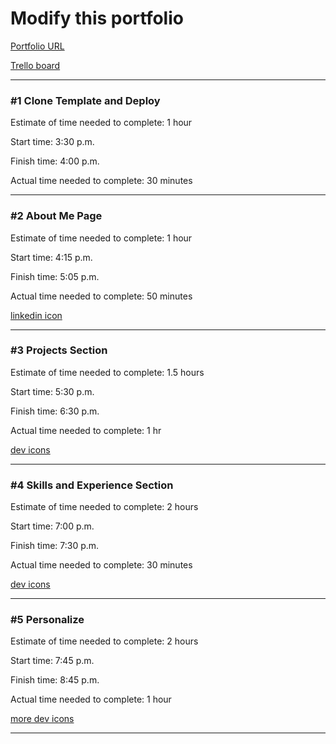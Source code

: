 # Modify this portfolio

[Portfolio URL](kpgomez-portfolio.netlify.app)

[Trello board](https://trello.com/b/C08MmODn/react-portfolio)

---

### #1 Clone Template and Deploy

Estimate of time needed to complete: 1 hour

Start time: 3:30 p.m. 

Finish time: 4:00 p.m. 

Actual time needed to complete: 30 minutes

---

### #2 About Me Page

Estimate of time needed to complete: 1 hour

Start time: 4:15 p.m.

Finish time: 5:05 p.m.

Actual time needed to complete: 50 minutes

[linkedin icon](https://fontawesome.com/v5/icons/linkedin-in?f=brands&s=solid)

---

### #3 Projects Section

Estimate of time needed to complete: 1.5 hours

Start time: 5:30 p.m. 

Finish time:  6:30 p.m. 

Actual time needed to complete: 1 hr

[dev icons](https://devicon.dev/)

---

### #4 Skills and Experience Section

Estimate of time needed to complete: 2 hours

Start time: 7:00 p.m. 

Finish time:  7:30 p.m. 

Actual time needed to complete: 30 minutes

[dev icons](https://devicon.dev/)

---

### #5 Personalize

Estimate of time needed to complete: 2 hours

Start time: 7:45 p.m. 

Finish time:  8:45 p.m.

Actual time needed to complete: 1 hour

[more dev icons](https://fontawesome.com/v5/icons/usb?f=brands&s=solid&sz=lg)

---
